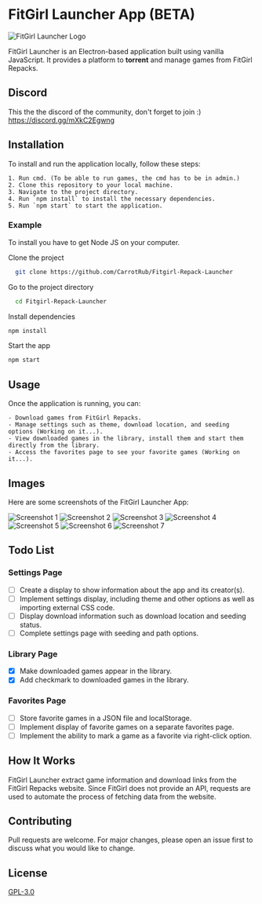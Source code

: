 # FitGirl Launcher App (BETA)

![FitGirl Launcher Logo](src/private/icons/fitgirl_icon.png)

FitGirl Launcher is an Electron-based application built using vanilla JavaScript. It provides a platform to **torrent** and manage games from FitGirl Repacks.

## Discord 

This the the discord of the community, don't forget to join :)
https://discord.gg/mXkC2Egwng

## Installation

To install and run the application locally, follow these steps:

    1. Run cmd. (To be able to run games, the cmd has to be in admin.)
    2. Clone this repository to your local machine.
    3. Navigate to the project directory.
    4. Run `npm install` to install the necessary dependencies.
    5. Run `npm start` to start the application.


### Example
To install you have to get Node JS on your computer.

Clone the project  

~~~bash  
  git clone https://github.com/CarrotRub/Fitgirl-Repack-Launcher
~~~

Go to the project directory  

~~~bash  
  cd Fitgirl-Repack-Launcher
~~~

Install dependencies  

~~~bash  
npm install
~~~

Start the app

~~~bash  
npm start
~~~  

## Usage

Once the application is running, you can:

    - Download games from FitGirl Repacks.
    - Manage settings such as theme, download location, and seeding options (Working on it...).
    - View downloaded games in the library, install them and start them directly from the library.
    - Access the favorites page to see your favorite games (Working on it...).

## Images

Here are some screenshots of the FitGirl Launcher App:

![Screenshot 1](src/private/images/Screenshot1.png)
![Screenshot 2](src/private/images/Screenshot2.png)
![Screenshot 3](src/private/images/Screenshot3.png)
![Screenshot 4](src/private/images/Screenshot4.png)
![Screenshot 5](src/private/images/Screenshot5.png)
![Screenshot 6](src/private/images/Screenshot6.png)
![Screenshot 7](src/private/images/Screenshot7.png)

## Todo List

### Settings Page

- [ ]  Create a display to show information about the app and its creator(s).
- [ ]  Implement settings display, including theme and other options as well as importing external CSS code.
- [ ]  Display download information such as download location and seeding status.
- [ ]  Complete settings page with seeding and path options.

### Library Page

- [x]  Make downloaded games appear in the library.
- [x]  Add checkmark to downloaded games in the library.

### Favorites Page

- [ ]  Store favorite games in a JSON file and localStorage.
- [ ]  Implement display of favorite games on a separate favorites page.
- [ ]  Implement the ability to mark a game as a favorite via right-click option.

## How It Works

FitGirl Launcher extract game information and download links from the FitGirl Repacks website. Since FitGirl does not provide an API, requests are used to automate the process of fetching data from the website.

## Contributing

Pull requests are welcome. For major changes, please open an issue first to discuss what you would like to change.

## License

[GPL-3.0](https://choosealicense.com/licenses/gpl-3.0/)
